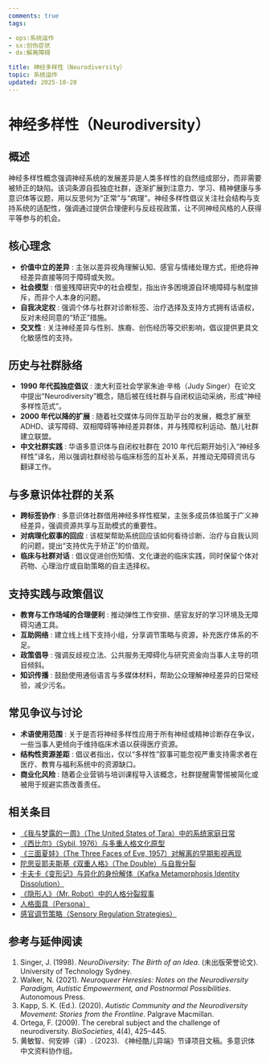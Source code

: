 ```yaml
---
comments: true
tags:

- ops:系统运作
- sx:创伤症状
- dx:解离障碍

title: 神经多样性（Neurodiversity）
topic: 系统运作
updated: 2025-10-20
---
```


# 神经多样性（Neurodiversity）

## 概述

神经多样性概念强调神经系统的发展差异是人类多样性的自然组成部分，而非需要被矫正的缺陷。该词条源自孤独症社群，逐渐扩展到注意力、学习、精神健康与多意识体等议题，用以反思何为“正常”与“病理”。神经多样性倡议关注社会结构与支持系统的适配性，强调通过提供合理便利与反歧视政策，让不同神经风格的人获得平等参与的机会。

## 核心理念

- **价值中立的差异** : 主张以差异视角理解认知、感官与情绪处理方式，拒绝将神经差异直接等同于障碍或失败。
- **社会模型** : 借鉴残障研究中的社会模型，指出许多困境源自环境障碍与制度排斥，而非个人本身的问题。
- **自我决定权** : 强调个体与社群对诊断标签、治疗选择及支持方式拥有话语权，反对未经同意的“矫正”措施。
- **交叉性** : 关注神经差异与性别、族裔、创伤经历等交织影响，倡议提供更具文化敏感性的支持。

## 历史与社群脉络

- **1990 年代孤独症倡议** : 澳大利亚社会学家朱迪·辛格（Judy Singer）在论文中提出“Neurodiversity”概念，随后被在线社群与自闭权运动采纳，形成“神经多样性范式”。
- **2000 年代以降的扩展** : 随着社交媒体与同伴互助平台的发展，概念扩展至 ADHD、读写障碍、双相障碍等神经差异群体，并与残障权利运动、酷儿社群建立联盟。
- **中文社群实践** : 华语多意识体与自闭权社群在 2010 年代后期开始引入“神经多样性”译名，用以强调社群经验与临床标签的互补关系，并推动无障碍资讯与翻译工作。

## 与多意识体社群的关系

- **跨标签协作** : 多意识体社群借用神经多样性框架，主张多成员体验属于广义神经差异，强调资源共享与互助模式的重要性。
- **对病理化叙事的回应** : 该框架帮助系统回应该如何看待诊断、治疗与自我认同的问题，提出“支持优先于矫正”的价值观。
- **临床与社群对话** : 倡议促进创伤知情、文化谦逊的临床实践，同时保留个体对药物、心理治疗或自助策略的自主选择权。

## 支持实践与政策倡议

- **教育与工作场域的合理便利** : 推动弹性工作安排、感官友好的学习环境及无障碍沟通工具。
- **互助网络** : 建立线上线下支持小组，分享调节策略与资源，补充医疗体系的不足。
- **政策倡导** : 强调反歧视立法、公共服务无障碍化与研究资金向当事人主导的项目倾斜。
- **知识传播** : 鼓励使用通俗语言与多媒体材料，帮助公众理解神经差异的日常经验，减少污名。

## 常见争议与讨论

- **术语使用范围** : 关于是否将神经多样性应用于所有神经或精神诊断存在争议，一些当事人更倾向于维持临床术语以获得医疗资源。
- **结构性资源差距** : 倡议者指出，仅以“多样性”叙事可能忽视严重支持需求者在医疗、教育与福利系统中的资源缺口。
- **商业化风险** : 随着企业营销与培训课程导入该概念，社群提醒需警惕被简化或被用于规避实质改善责任。

## 相关条目

- [《我与梦露的一周》（The United States of Tara）中的系统家庭日常](United-States-Of-Tara-System-Daily-Life.md)
- [《西比尔》（Sybil, 1976）与多重人格文化原型](Sybil-1976-Cultural-Prototype.md)
- [《三面夏娃》（The Three Faces of Eve, 1957）对解离的早期影视再现](Three-Faces-Of-Eve-1957-Dissociation.md)
- [陀思妥耶夫斯基《双重人格》（The Double）与自我分裂](Dostoevsky-The-Double-Self-Division.md)
- [卡夫卡《变形记》与异化的身份解体（Kafka Metamorphosis Identity Dissolution）](Kafka-Metamorphosis-Identity-Dissolution.md)
- [《隐形人》（Mr. Robot）中的人格分裂叙事](Mr-Robot-DID-Narrative.md)
- [人格面具（Persona）](Persona.md)
- [感官调节策略（Sensory Regulation Strategies）](Sensory-Regulation-Strategies.md)

## 参考与延伸阅读

1. Singer, J. (1998). *NeuroDiversity: The Birth of an Idea*. (未出版荣誉论文). University of Technology Sydney.
2. Walker, N. (2021). *Neuroqueer Heresies: Notes on the Neurodiversity Paradigm, Autistic Empowerment, and Postnormal Possibilities*. Autonomous Press.
3. Kapp, S. K. (Ed.). (2020). *Autistic Community and the Neurodiversity Movement: Stories from the Frontline*. Palgrave Macmillan.
4. Ortega, F. (2009). The cerebral subject and the challenge of neurodiversity. *BioSocieties*, 4(4), 425–445.
5. 黄敏智、何安婷（译）. (2023). 《神经酷儿异端》节译项目文稿。多意识体中文资料协作组。
